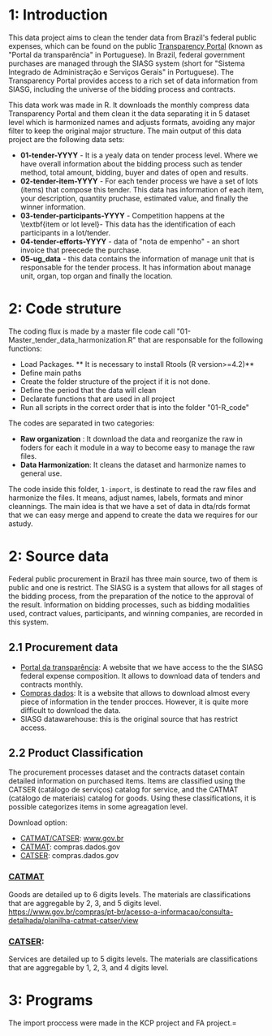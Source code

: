 # 1: Introduction

This data project aims to clean the tender data from Brazil's federal public expenses, which can be found on the public [Transparency Portal](https://portaldatransparencia.gov.br/download-de-dados) (known as "Portal da transparência" in Portuguese). In Brazil, federal government purchases are managed through the SIASG system (short for "Sistema Integrado de Administração e Serviços Gerais" in Portuguese). The Transparency Portal provides access to a rich set of data information from SIASG, including the universe of the bidding process and contracts. 

This data work was made in R. It downloads the monthly compress data Transparency Portal and them clean it the data separating it in 5 dataset level which is harmonized names and adjusts formats, avoiding any major filter to keep the original major structure. The main output of this data project are the following data sets:

*  **01-tender-YYYY** - It is a yealy data on tender process level. Where we have overall information about the bidding process such as tender method, total amount, bidding, buyer and dates of open and results.
*  **02-tender-item-YYYY** -  For each tender process we have a set of lots (items) that compose this tender. This data has information of each item, your description, quantity pruchase, estimated value, and finally the winner information.
*  **03-tender-participants-YYYY** - Competition happens at the \textbf{item or lot level}- This data has the identification of each participants in a lot/tender.
*  **04-tender-efforts-YYYY** - data of "nota de empenho" - an short invoice that preecede the purchase.
*  **05-ug_data** - this data contains the information of manage unit that is responsable for the tender process. It has information about manage unit, organ, top organ and finally the location.


# 2: Code struture

The coding flux is made by a master file code call "01-Master_tender_data_harmonization.R" that are responsable for the following functions:
* Load Packages. ** It is necessary to install Rtools (R version>=4.2)** 
* Define main paths
* Create the folder structure of the project if it is not done.
* Define the period that the data will clean
* Declarate functions that are used in all project
* Run all scripts in the correct order that is into the folder "01-R_code"

The codes are separated in two categories:
* **Raw organization** : It download the data and reorganize the raw in foders for each it module in a way to become easy to manage the raw files.
* **Data Harmonization**: It cleans the dataset and harmonize names to general use.





The code inside this folder, `1-import`, is destinate to read the raw files and harmonize the files. It means, adjust names, labels, formats and minor cleannings.
The main idea is that we have a set of data in dta/rds format that we can easy merge and append to create the data we requires for our astudy.

# 2: Source data

Federal public procurement in Brazil has three main source, two of them is public and one is restrict. The SIASG is a system that allows for all stages of the bidding process, from the preparation of the notice to the approval of the result. Information on bidding processes, such as bidding modalities used, contract values, participants, and winning companies, are recorded in this system.



## 2.1 Procurement data

* [Portal da transparência](https://www.portaltransparencia.gov.br/origem-dos-dados): A website that we have access to the the SIASG
federal expense composition. It allows to download data of tenders and contracts monthly. 
* [Compras dados](http://compras.dados.gov.br/): It is a website that allows to download almost every piece of information in the tender procces. However,
it is quite more difficult to download the data.
* SIASG datawarehouse: this is the original source that has restrict access.

##  2.2 Product Classification 
The procurement processes dataset and the contracts dataset contain detailed information on purchased items. Items are classified using the CATSER (catálogo de serviços) catalog for service, and the CATMAT (catálogo de materiais) catalog for goods.  Using these classifications, it is possible categorizes items in some agreagation level. 

Download option:
* [CATMAT/CATSER](https://www.gov.br/compras/pt-br/acesso-a-informacao/consulta-detalhada/planilha-catmat-catser): www.gov.br
* [CATMAT](http://compras.dados.gov.br/docs/lista-metodos-materiais.html): compras.dados.gov
* [CATSER](http://compras.dados.gov.br/docs/lista-metodos-servicos.html): compras.dados.gov

### [CATMAT](https://www.gov.br/saude/pt-br/acesso-a-informacao/gestao-do-sus/economia-da-saude/banco-de-precos-em-saude/catalogo-de-materiais-2013-catmat)
  Goods are detailed up to 6 digits levels. The materials are classifications that are aggregable by 2, 3, and 5 digits level.
https://www.gov.br/compras/pt-br/acesso-a-informacao/consulta-detalhada/planilha-catmat-catser/view 

### [CATSER](http://compras.dados.gov.br/): 
  Services are detailed up to 5 digits levels. The materials are classifications that are aggregable by 1, 2, 3, and 4 digits level.
 
# 3: Programs

The import proccess were made in the KCP project and FA project.=
